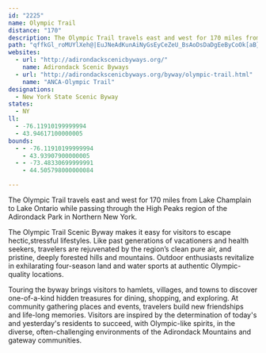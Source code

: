 ```yaml
---
id: "2225"
name: Olympic Trail
distance: "170"
description: The Olympic Trail travels east and west for 170 miles from Lake Champlain to Lake Ontario while passing through the High Peaks region of the Adirondack Park in Northern New York.
path: "qffkGl_roMUYlXeh@|EuJNeAdKunAiNyGsEyCeZeU_BsAoDsDaDgEeByCoOk[aB}EeA{Dy@mEaOajBi@kGwDk[gE{k@sC_]kAiLwAsJgJkh@u@cFmEw`@uIiz@yMwxAoGw{@wHuw@iIq}@aBoPiLwtAoAgQ_@sBgDw`@k@}Ei@eGSyBi@cMiBaT[gGM}J\\i^nAo{@CeO[w\\|G_c@Xk@TGh@y@Ry@n@aKd@eD?k@fHea@zKqr@jI_g@pH_b@o@MgT{IcHcDcBiA_Ay@kBeCaAgBs@kBiCuIyAgDqBsCeCeCq[cWsCaEsBsEqIkYcAmDeA_FaBsLkBgUg@yDw`@mpBeOyi@kFcOkMo\\eRin@{Js]sRo{@_@qCIcBKkB?sDZmFhBiPLkB?iDOsCw@aLs@aGoEaVkGeYmD_LyAaDu@qAiC}CwJgIcBmBsBsDwFmMmSk\\y@{A{@}BoG}Te@eCoOghA{@yIgI}iAWwC{@aFsAgEiBsDcAyAaWkYiBeC_C{E{KuYiAoEwBcO_D{VYaCU}D?{i@Hqt@TsEhBcQ|@{Kt@{GnA}GlAmEfEiLs@gAo@wAuKaa@m@gC[oBUcDGwBE{k@RaMj@geAbAqy@vAcy@h@aM|E}u@N}DGoDKmBcDaV_@mDU{DFeGlGusAL{Hc@}R}Bex@g@eb@DcBXsAwByBuB{CgBsDsG}RiBqEe[{j@iCoDqIaJwSmSyByC_BoCi@gAwDmKsCeHkQmYyAkCePg^gG{LmCeGqLwXuVsd@iJoPcAyB_BmFm@kD_@iEyAww@OyBqB_PA{DSiJ_A{u@I{J?sFf@kU@eCUmPo@aHmBkLgKmi@cBeImDcSqFmYUuBOcFBwBVwErC_w@BaFOsEKuAq@sEsJeg@aJmd@aBmFqAeDwD}Gcd@mv@m]}j@cP{XgK{O}BiCcDqCca@kWiEaEiBgC}GyKyP_YwFyJci@ev@}AkCuAaDaByFaAgGqAiPe@mEo@gDi@wBsDoL_BsIa@aGaA_Wm@yKKgEIs_@EcB_@uDg@yBa@qAcA{B}@sAoEmFcBeC_P}Z}AgCcC_DoBuB}DkD{EuC}L_FcCsAsAkAgHcJ}EgDyMmIcByA_BgBoAeBiAqByAgDoKqYiQcj@g@wBcAyGy@cPWaDsDqVeBgKcE{SmB{M[iAsA_DiAqAi@a@iBy@cBSiB@_ARqBx@eP~HmCj@kBBuCa@gKaD}GwD}EuDsA{Ay@oAoAyCkEsReC_NyAoGy@mCsBgE_ByBye@ah@wBkCcc@ct@oAeCuAaFmB{MyDcRSyAMyA[aRI{A[yBo@yAy@sAoNuQ_BeDs@uBiN}e@_@aBk@eD{F{c@gGur@e@gEiA{EwFuQqHaOeByEq@aC}G_[_CuOc@wBk@eBi@gAaDoE_EeFiJ{HoCqBcDiAaDc@mKaA_AQiCgAsBkB}@kAySmb@w[gm@aB_CyHaIaL}OsA_DYmAOyAIuG?wx@KmE]wEoCqO]sDBgEbBsL^aF^ak@nBkg@AiDSgDe@wCsBgIyAoDq@kAw^gi@iEaGmEwF}QsTko@gq@i@s@iAkBe@mAsAyE}Gqb@U}EC_HR_EZuCr@eEzPur@zJag@|@uHX_Ex@mf@?up@JgJh@aHj@mDf@mBbAsChAyBzAyB|A_BxAgAtOaJbEmDzDqEhKyQlEsI|AsBtKmLvEeEhBiAjN_G`NeFpCu@lHyAtPyClCm@~d@{QvB_AvDmCbHoHfDqClWiNlEyBhBs@hPeEdEg@zEGbAObCg@~Ak@xBoAhB_B~B_D|ByEvEoO|AgDzL}P~AcB|BcBhBeAtJgE`Be@vCg@rCO~^hB|BOtASbDeAbCyAzb@ua@jEkE~AyBh@eAx@oCRcAPuBFeCVcF\\qBr@uBrIgMb@cARyAGaEKkAgBuHWaFWuAk@eCsBmFe@kCuEyw@wJuwA_@qCwJgc@]{CUwDUiN@aDX}DXcCx@eE~A{ExB_F~L}SdH{InDkD|QeOvJwIhBuBlC_EjBmEfBmFbAyE`@uCf@uGbBeh@dAk_@b@{FzAaHf@qA`\\oo@z@yCx@gEVkDDoCOkCM{AsEcZEqCTmF\\}B|DgKhByGTyBNaDCyDKuBi@_E_@_BsB{EyAqBwDaDeCy@_a@aIwAc@cC{@}]aQaFsBcCs@yFmAgEe@qIYiUr@aESsCe@gCs@eBw@sEoCcEyDsC_EwUmc@oBgFwAeF_@gBs@_Fk@oGWaGAsCd@wYEaHgHq|@wAqHsF_QuN_c@yB_EwCgD_BkAoCqAsAa@}Ek@iCNkFCiEa@yAc@sCgAcCaBcBsAs@y@mE_H_DsFkKoOmGsGgDoCqJ_HqE_CwFaCiSuGyFwCkHyEyD}E_JuJgH}GyFiEmHaFeFmC{B_BaDcCmAuAiAqBq@cC_@wBmDkYcAmFaD{La@sE?oCHkAZmCl@eC`@eA\\a@nEsDxAkBbAsBb@gBHmAIyCgBgKQmBEyA@y@rBoQR_D`@wXBeFUsC]{BaAaCgBmCsDgC{EqCeD_CcCgC}@yAoAkCeAiCwDuOs@kBeA{BgD_GqGuJeB_DgAaCq@mBsAaFaE{RcBuGiI_SsB}FkDoR_EiVYeAeAeCWa@o@g@uAw@yPaG{EeDuBiBcDcE}C}FuIaTcLkWa\\un@qBmEiAmE_@sB_@_DOeCEaBIe_@HaPU{GOsBg@sD{@yEy@aDsA{DoAqCkCaE{AgBcB_BaEqC_ToJmFsCgFmE}RcTkCmB}Aw@sDkAsC[}CDoOxAsFL_B?mCSiBScDq@{DqAoDcB{n@ca@aCuBuBeCyCaFyAwDmAcE{GcXu@gE]aDOiFLoHvGy{@DkCBoQToGd@eG`BiJVyDG{RDyBZ{Er@uFNkBDgBKyD}@{GOwCOmELuDx@sG~BkYnC{Op@uI^sAdDsGb@sAbFaRb@eCJoCGaEyAcW}Ce{@uGwnAEiCByCd@_F^yBhAyCbA_B~EoEhL{Hx@s@nAoBr@cBn@yCXmCb@sK`@gBf@eAx@mAzCmD|@y@xA}@lCs@xS{C|BQ~@JhB^|@ZxAbAhDrCx@j@|BbAvLpDzGjAhAFhA?xC_@vDmCzA}Al@{@jAmC`@yAd@sCxBoXDoCQ_DYeB_IyZW_BSqCEoAD_C|AoP`@mCbAqChFcLp@qA~AsBj\\s\\xCyBnAe@f[uG`C_@dCCvAPnBj@zGrDxAl@rFx@bBFbBGnBg@hLsEbC}A~B{BbAmAxAqCbGiO|@gDXmDN{HCyCIw@u@{CwBaFcC{GYeAQeBEsCJaBRqAXaAZ_Al@_AhC{DtCwDlAeAlWkQbCmB~@qAfCmEtAgDbFiN~HgSbA{Dd@kCb@mDPaCHsCCuBGqCSgCu@_Fy@gDsBmFel@uoAc[k|@qE_Ne@_Cg@cGKaCiAywA_@yj@OiDqMwgAYaB_@mE?aFNwBn@uExBgLnDkPhA_FvG}R~Ia[^sBb@gGN{@^s@fXwT`@q@Ne@xMiu@r@gCbByEx@aAjCeB`CsAlE_BzNaCbDQ~N@x@p@lCtGjBuCO_Ae@gKuAmg@qAkY_FcuAW_CYgBoIqa@e[oyAoKsg@iCsLeQsu@i@eDe@mFcAcYc@cHuRsqAoAyKYoD}Cml@SaIKiTYiGs@qID[QeEJ{CTwAhAaEfAaCH_@lVsl@jOwYfDuFjBsBlByA~PsK|AsB~@uBb@eBXkC`@qRb@{Ex@cEvDkNnCuLbAkEj@gEVmDTuNOaM_@sIOoB_@gBiAyB}CwEcCuCaJaIaI_GiD{CmEmFkHgKoBgD}@cCu@cD{Ce[_@yCuAgG}BqG{Q_e@cTgd@c@mAYwA_@oCKyC^uJz@mOb@cDxCyO`E}WTuD?kBKeCSoBOy@y@kCmFwNo@_Ci@_DOgEHaDp@kF|A{IHuE?wA]sCoA{FuR{u@o@aFqA_Si@_DuBsHeJkYUy@i@sDO}CBoBJsBvBcPTeDC_\\UmF_@kDgCmMi@uBo@aBs@sA_AkAiGyEyBsAmBm@mC_@yV_CsCaAiBqAq@s@qAwBiLyRsAcBed@{\\mAkAoBkCkKkS_CeDwYyYa\\oZuMoMs@{@eAkBa@eAk@sBe@_DyAcRyAiNgAaFo@iBmA{BkM{RuBcCyAkAgCeAsTmEcEsBgFmE{JaK}BaBq]uTuBkBkEiEsKmL{CmEiFgJ_M}\\e@iAcAqAk@g@qRsLcEmDuBy@eJ{BsCiA_B}@mAcAeCuCw@kAoAgCyAsEs@sDQ_BWsCImC?{C\\cWTaJd@gIfB}RrAgJC_IHeAX{B|BsGJg@TsBp@gKn@wAd@O^@fFzDlAd@n@?dMaBbD_A~AgAdB}BpEwGx@}@bCgBdAgAzI_OxAaBvCgBfGyCbKgHpGsCrAw@xCaCdF{EnD{EfByC~Qi]~B_Fl@oBh@eCZgCT{DBkDMgEeAcMoBgYSiDUyL@aKb@gc@RyE^sDh@gD|FqUxBsKxAoDdAeBtDsDt@eAr@yAt@yCRoAJ_D_@mLRoIn@sHvIws@|BmPhD}PtHkh@p@gCr@kBnCoG`BsFd@_D\\mGCoDK{AkBmR[gEO{DEkHn@ab@EyDIyAc@sD}DiUsAuEo@sA{@sAy@}@}AoAoAq@iQyHs@a@yAcBu@iAg@kAu@sCY{BeAkNG{CFoCNwCnFgc@`@_Ct@gCnCgG\\qA~@{In@mLh@{B~AqExAqJ`BgETkBRgENWTUb@EpLx@`KCbCUh@Qr@s@pAwBl@[~@FrBr@xBAv@Kv@q@pAcBx@w@xCeCtM{M|BiCh@qAJ_A^wFBwCCgAOeAm@qBoCiE_BqEsA{BiEmF_NsN}BcDcHmMgW_c@sEcMs@gCi@cDoAqJgAaHk@aIo@qC}@eBiAoAqFyCeAy@mGsIsAkDY{@SsAEsB\\aF?kBWkB_@oAeAyAcDsBoB}Bs@{AyBoIi@kAmEmHi@sA_AeFGgAF{Ad@yCbEiRLmADqCImBSyAq@gCwCgGyEiT}DgJkG{JyCsHc@w@k@o@aCkBiCgDoA_Ay@So@EkHj@wB?kBe@gGqCm@SiAM{ADkDx@iGp@aEbBkAXcAHsC_@uIqB_Be@iCcBsB}C_B_BwBaA}Dy@cCy@{OeImB{AuAqBcAsByCcHi@w@{VeWeCaDwHyKaDuFsEeHyCaJaAmDkAuDo@qAmAuA_@kAKg@i@}G]{@y@mAgEqDy@uAuAaG}BkFcAgDqAuHSw@s@gA_CmCmCeEgEoCsAqBwLmf@e@eDI{AE_C@qBb@uDXsAr@yBhBgDh@_BNm@TmB?iBIyAi@mEe@mC]aA}EuJoD{IiCaFm@kAaI_LUi@sAkFo@aBwGuIeAyBwCqHoAoBqEkFyByBaDoCi]yc@cBeBqGaFgAg@aAW{G_AiAg@eB}As@gAgG{M}@aBeBkBsAy@sA_@yNg@oG_AiBe@aEmBoK_EuGmDwDgDsOuOgNoOqH_J_N}Nh@aE~@iOXyBxAkI\\iDDyBEsCg@mGyDac@eAqO}Bod@OyBCkAeAcUcAmXyAc[_AiVcDc`@ImDN}E~AgOl@{DvGuRnBeIb@mAtA_CfFcHjGkHj@uAR}A@cAe@yIKoFZoBpDeOta@ozA|Ic[bG}TjH}Sd@}@pBoCsL{MkBaCqBsCuBsE_A}CsAgF_BuDaC{D_GgI_H{LeAyAmBsBuMeNkBcBgDeBiAe@cBYqVmCeOmBuBk@}FaCoHwBmIiDiBeAmD_CsGiFkFyEo@y@yAiC[gAg@_CU}CXmMIqEoCy`@s@iEsA_D}GsJ{NwTuFwLoA_Cu@_AsBkByBmAmAa@kKsBmAIuD^kD~@qA~@qBdCy@d@u@FkLEwFyAoAg@}EmCcA]yBSeGEuEqAwBA_ARkKxDmGpDsBz@qFdBoD`BcB^}AGkAe@gByAwBaCqB_DYs@WeAEeBf@mFIm@qIgIaGeFC{Ba@mFS{A}CmOKgDSiRKgEi@wG_@cDy@aEcDqJaAgBkDgEaI{HeEsFuByDcBsBu@aB_@iBc@aGO_AY{Au@yB]_BoA}IwAoSk@sBgG{LuAgE]yBU}BgAyOWuB]gBeAuCwA_CuRiUo@gAy@}Bm@iCS_BOqCFwDTkCrCmSd@gCvAiF|CeIxBuHn@gD|BoPJkDOuEwB{KuA{FwEuL{AgDqHyM_QqWuIoNiAyB_BmFm@eEUiFTuTAuGm@yJiAcOSiOKqC}D{d@k@_FSkAo@yBo@{A}@qAu@s@mBmAkIsCaa@cJsC_B}AeBiAyBo@mBsD}RsAeEyA_DgFmJwKkQiAyByA_EmCuJgAoEmH}_@cDwMi@_BoAqCoBaDwGgHw@mAeAyBwFsSmGyQm@_Cu@{Fs@kL[{BqAaG_@_CQmBOaJDgCT}Bh@uCXeAhD{Hv@_CVuAf@kEDuCCiBoAs_@UgEc@gF[mCkDgScF_S_@kDEgA?wC^oH_@mFw@mDg@sAwAyBeAeAiP{M}C}DiEeHiAuCc@eCaDc[Ga@o@yA{EeDqFgEoCwA"
websites:
  - url: "http://adirondackscenicbyways.org/"
    name: Adirondack Scenic Byways
  - url: "http://adirondackscenicbyways.org/byway/olympic-trail.html"
    name: "ANCA-Olympic Trail"
designations:
  - New York State Scenic Byway
states:
  - NY
ll:
  - -76.11910199999994
  - 43.94617100000005
bounds:
  - - -76.11910199999994
    - 43.93907900000005
  - - -73.48330699999991
    - 44.505798000000084

---
```


The Olympic Trail travels east and west for 170 miles from Lake Champlain to Lake Ontario while passing through the High Peaks region of the Adirondack Park in Northern New York.

The Olympic Trail Scenic Byway makes it easy for visitors to escape hectic,stressful lifestyles. Like past generations of vacationers and health seekers, travelers are rejuvenated by the region’s clean pure air, and pristine, deeply forested hills and mountains. Outdoor enthusiasts revitalize in exhilarating four-season land and water sports at authentic Olympic-quality locations.

Touring the byway brings visitors to hamlets, villages, and towns to discover one-of-a-kind hidden treasures for dining, shopping, and exploring. At community gathering places and events, travelers build new friendships and life-long memories. Visitors are inspired by the determination of today's and yesterday's residents to succeed, with Olympic-like spirits, in the diverse, often-challenging environments of the Adirondack Mountains and gateway communities.
